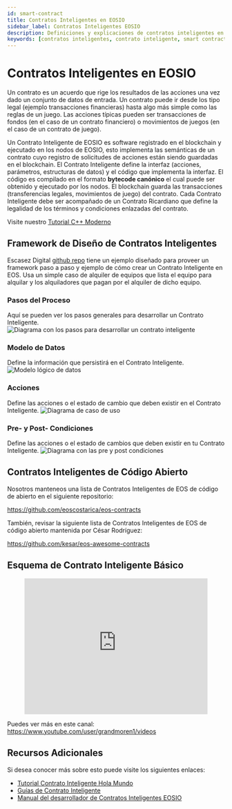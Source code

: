 ```yaml
---
id: smart-contract
title: Contratos Inteligentes en EOSIO
sidebar_label: Contratos Inteligentes EOSIO
description: Definiciones y explicaciones de contratos inteligentes en EOSIO.
keywords: [contratos inteligentes, contrato inteligente, smart contract, blockchain, eosio, EOS, WASM, Qué es un contrato inteligente, Cómo crear un contrato inteligente] 
---
```


# Contratos Inteligentes en EOSIO


Un contrato es un acuerdo que rige los resultados de las acciones una vez dado un conjunto de datos de entrada. Un contrato puede ir desde los tipo legal (ejemplo transacciones financieras) hasta algo más simple como las reglas de un juego. Las acciones típicas pueden ser transacciones de fondos (en el caso de un contrato financiero) o movimientos de juegos (en el caso de un contrato de juego).

Un Contrato Inteligente de EOSIO es software registrado en el blockchain y ejecutado en los nodos de EOSIO, esto implementa las semánticas de un contrato cuyo registro de solicitudes de acciones están siendo guardadas en el blockchain. El Contrato Inteligente define la interfaz (acciones, parámetros, estructuras de datos) y el código que implementa la interfaz. El código es compilado en el formato **bytecode canónico** el cual puede ser obtenido y ejecutado por los nodos. El blockchain guarda las transacciones (transferencias legales, movimientos de juego) del contrato. Cada Contrato Inteligente debe ser acompañado de un Contrato Ricardiano que define la legalidad de los términos y condiciones enlazadas del contrato.

Visite nuestro [Tutorial C++ Moderno](https://docs.edenia.com/es/docs/tutoriales/cpp-moderno)

## Framework de Diseño de Contratos Inteligentes

Escasez Digital [github repo](https://github.com/digital-scarcity/equiprental) tiene un ejemplo diseñado para proveer un framework paso a paso y ejemplo de cómo crear un Contrato Inteligente en EOS. Usa un simple caso de alquiler de equipos que lista el equipo para alquilar y los alquiladores que pagan por el alquiler de dicho equipo.

### Pasos del Proceso

Aquí se pueden ver los pasos generales para desarrollar un Contrato Inteligente.
![Diagrama con los pasos para desarrollar un contrato inteligente](/img/contracts/steps.webp "Pasos")

### Modelo de Datos

Define la información que persistirá en el Contrato Inteligente.
![Modelo lógico de datos](/img/contracts/datamodel.webp "Modelo de Datos")

### Acciones

Define las acciones o el estado de cambio que deben existir en el Contrato Inteligente.
![Diagrama de caso de uso](/img/contracts/actions.webp "Acciones")

### Pre- y Post- Condiciones

Define las acciones o el estado de cambios que deben existir en tu Contrato Inteligente.
![Diagrama con las pre y post condiciones](/img/contracts/prepostconditions.webp "Pre y Post Condiciones")

## Contratos Inteligentes de Código Abierto

Nosotros manteneos una lista de Contratos Inteligentes de EOS de código de abierto en el siguiente repositorio:

https://github.com/eoscostarica/eos-contracts

También, revisar la siguiente lista de Contratos Inteligentes de EOS de código abierto mantenida por César Rodríguez:

https://github.com/kesar/eos-awesome-contracts

## Esquema de Contrato Inteligente Básico 

<figure className="video_container">
  <iframe 
    width="100%" 
    height="315" src="https://www.youtube.com/embed/ZE2HxTmxfrI"     
    frameBorder={0}
    allowFullScreen
    loading="lazy"> </iframe>
</figure>

Puedes ver más en este canal: https://www.youtube.com/user/grandmoren1/videos

## Recursos Adicionales

Si desea conocer más sobre esto puede visite los siguientes enlaces:

* [Tutorial Contrato Inteligente Hola Mundo](https://docs.edenia.com/es/docs/tutoriales/contrato-hola-mundo)
* [Guías de Contrato Inteligente](https://developers.eos.io/welcome/v2.1/smart-contract-guides/index)
* [Manual del desarrollador de Contratos Inteligentes EOSIO](https://cc32d9.gitbook.io/eosio-smart-contract-developers-handbook)
